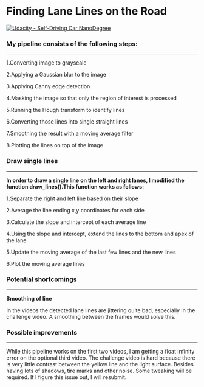 # **Finding Lane Lines on the Road** 
[![Udacity - Self-Driving Car NanoDegree](https://s3.amazonaws.com/udacity-sdc/github/shield-carnd.svg)](http://www.udacity.com/drive)


### My pipeline consists of the following steps:
---
1.Converting image to grayscale

2.Applying a Gaussian blur to the image

3.Applying Canny edge detection

4.Masking the image so that only the region of interest is processed

5.Running the Hough transform to identify lines

6.Converting those lines into single straight lines

7.Smoothing the result with a moving average filter

8.Plotting the lines on top of the image

### Draw single lines
---
**In order to draw a single line on the left and right lanes, I modified the function draw_lines().This function works as follows:**

1.Separate the right and left line based on their slope

2.Average the line ending x,y coordinates for each side

3.Calculate the slope and intercept of each average line

4.Using the slope and intercept, extend the lines to the bottom and apex of the lane

5.Update the moving average of the last few lines and the new lines

6.Plot the moving average lines

### Potential shortcomings
---
**Smoothing of line**

In the videos the detected lane lines are jittering quite bad, especially in the challenge video. A smoothing between the frames would solve this.


### Possible improvements
---
While this pipeline works on the first two videos, I am getting a float infinity error on the optional third video.
The challenge video is hard because there is very little contrast between the yellow line and the light surface. Besides having lots of shadows, tire marks and other noise. Some tweaking will be required. If I figure this issue out, I will resubmit.
